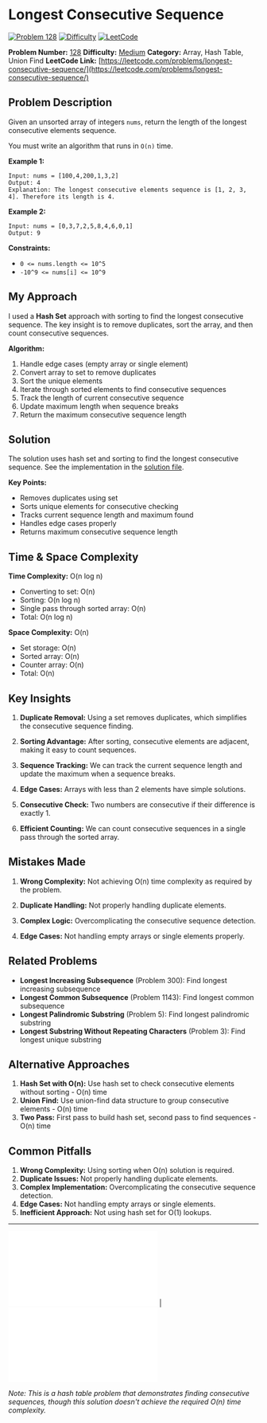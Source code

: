 # Longest Consecutive Sequence

[![Problem 128](https://img.shields.io/badge/Problem-128-blue?style=for-the-badge&logo=leetcode)](https://leetcode.com/problems/longest-consecutive-sequence/)
[![Difficulty](https://img.shields.io/badge/Difficulty-Medium-orange?style=for-the-badge)](https://leetcode.com/problemset/?difficulty=MEDIUM)
[![LeetCode](https://img.shields.io/badge/LeetCode-View%20Problem-orange?style=for-the-badge&logo=leetcode)](https://leetcode.com/problems/longest-consecutive-sequence/)

**Problem Number:** [128](https://leetcode.com/problems/longest-consecutive-sequence/)
**Difficulty:** [Medium](https://leetcode.com/problemset/?difficulty=MEDIUM)
**Category:** Array, Hash Table, Union Find
**LeetCode Link:** [https://leetcode.com/problems/longest-consecutive-sequence/](https://leetcode.com/problems/longest-consecutive-sequence/)

## Problem Description

Given an unsorted array of integers `nums`, return the length of the longest consecutive elements sequence.

You must write an algorithm that runs in `O(n)` time.

**Example 1:**
```
Input: nums = [100,4,200,1,3,2]
Output: 4
Explanation: The longest consecutive elements sequence is [1, 2, 3, 4]. Therefore its length is 4.
```

**Example 2:**
```
Input: nums = [0,3,7,2,5,8,4,6,0,1]
Output: 9
```

**Constraints:**
- `0 <= nums.length <= 10^5`
- `-10^9 <= nums[i] <= 10^9`

## My Approach

I used a **Hash Set** approach with sorting to find the longest consecutive sequence. The key insight is to remove duplicates, sort the array, and then count consecutive sequences.

**Algorithm:**
1. Handle edge cases (empty array or single element)
2. Convert array to set to remove duplicates
3. Sort the unique elements
4. Iterate through sorted elements to find consecutive sequences
5. Track the length of current consecutive sequence
6. Update maximum length when sequence breaks
7. Return the maximum consecutive sequence length

## Solution

The solution uses hash set and sorting to find the longest consecutive sequence. See the implementation in the [solution file](../exercises/128.longest-consecutive-sequence.py).

**Key Points:**
- Removes duplicates using set
- Sorts unique elements for consecutive checking
- Tracks current sequence length and maximum found
- Handles edge cases properly
- Returns maximum consecutive sequence length

## Time & Space Complexity

**Time Complexity:** O(n log n)
- Converting to set: O(n)
- Sorting: O(n log n)
- Single pass through sorted array: O(n)
- Total: O(n log n)

**Space Complexity:** O(n)
- Set storage: O(n)
- Sorted array: O(n)
- Counter array: O(n)
- Total: O(n)

## Key Insights

1. **Duplicate Removal:** Using a set removes duplicates, which simplifies the consecutive sequence finding.

2. **Sorting Advantage:** After sorting, consecutive elements are adjacent, making it easy to count sequences.

3. **Sequence Tracking:** We can track the current sequence length and update the maximum when a sequence breaks.

4. **Edge Cases:** Arrays with less than 2 elements have simple solutions.

5. **Consecutive Check:** Two numbers are consecutive if their difference is exactly 1.

6. **Efficient Counting:** We can count consecutive sequences in a single pass through the sorted array.

## Mistakes Made

1. **Wrong Complexity:** Not achieving O(n) time complexity as required by the problem.

2. **Duplicate Handling:** Not properly handling duplicate elements.

3. **Complex Logic:** Overcomplicating the consecutive sequence detection.

4. **Edge Cases:** Not handling empty arrays or single elements properly.

## Related Problems

- **Longest Increasing Subsequence** (Problem 300): Find longest increasing subsequence
- **Longest Common Subsequence** (Problem 1143): Find longest common subsequence
- **Longest Palindromic Substring** (Problem 5): Find longest palindromic substring
- **Longest Substring Without Repeating Characters** (Problem 3): Find longest unique substring

## Alternative Approaches

1. **Hash Set with O(n):** Use hash set to check consecutive elements without sorting - O(n) time
2. **Union Find:** Use union-find data structure to group consecutive elements - O(n) time
3. **Two Pass:** First pass to build hash set, second pass to find sequences - O(n) time

## Common Pitfalls

1. **Wrong Complexity:** Using sorting when O(n) solution is required.
2. **Duplicate Issues:** Not properly handling duplicate elements.
3. **Complex Implementation:** Overcomplicating the consecutive sequence detection.
4. **Edge Cases:** Not handling empty arrays or single elements.
5. **Inefficient Approach:** Not using hash set for O(1) lookups.

---

[![Back to Index](../../README.md#-problem-index)](../../README.md#-problem-index) | [![View Solution](../exercises/128.longest-consecutive-sequence.py)](../exercises/128.longest-consecutive-sequence.py)

*Note: This is a hash table problem that demonstrates finding consecutive sequences, though this solution doesn't achieve the required O(n) time complexity.*
